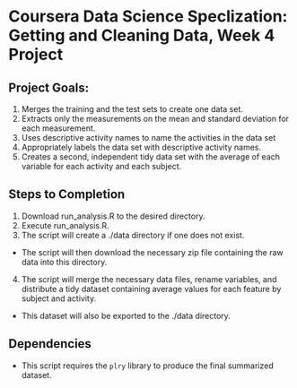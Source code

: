 # Coursera Data Science Speclization: Getting and Cleaning Data, Week 4 Project

## Project Goals:
1. Merges the training and the test sets to create one data set.
2. Extracts only the measurements on the mean and standard deviation for each measurement.
3. Uses descriptive activity names to name the activities in the data set
4. Appropriately labels the data set with descriptive activity names.
5. Creates a second, independent tidy data set with the average of each variable for each activity and each subject.

## Steps to Completion
1. Download run_analysis.R to the desired directory.
2. Execute run_analysis.R.
3. The script will create a ./data directory if one does not exist.
  + The script will then download the necessary zip file containing the raw data into this directory.
4. The script will merge the necessary data files, rename variables, and distribute a tidy dataset containing average values for each feature by subject and activity.
  + This dataset will also be exported to the ./data directory.
  
## Dependencies
* This script requires the ```plry``` library to produce the final summarized dataset.
